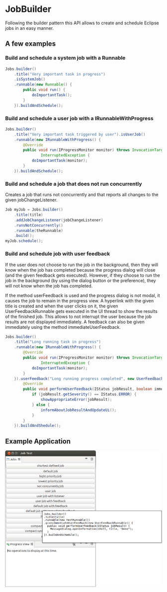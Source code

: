 JobBuilder
==========

Following the builder pattern this API allows to create and schedule Eclipse jobs in an easy manner.

## A few examples

### Build and schedule a system job with a Runnable
```java
Jobs.builder()
	.title("Very important task in progress")
	.isSystemJob()
	.runnable(new Runnable() {
		public void run() {
			doImportantTask();
		}
	}).buildAndSchedule();
```

### Build and schedule a user job with a IRunnableWithProgress
```java
Jobs.builder()
	.title("Very important task triggered by user").isUserJob()
	.runnable(new IRunnableWithProgress() {
		@Override
		public void run(IProgressMonitor monitor) throws InvocationTargetException,
				InterruptedException {
			doImportantTask(monitor);
		}
	}).buildAndSchedule();
```

### Build and schedule a job that does not run concurrently

Creates a job that runs not concurrently and that reports all changes to the given jobChangeListener.

```java
Job myJob = Jobs.builder()
    .title(title)
    .addJobChangeListener(jobChangeListener)
    .runsNotConcurrently()
    .runnable(theRunnable)
    .build();
myJob.schedule();
```

### Build and schedule job with user feedback

If the user does not choose to run the job in the background, then they will know when the job
has completed because the progress dialog will close (and the given feedback gets executed).
However, if they choose to run the job in the background (by using the dialog button or the
preference), they will not know when the job has completed.

If the method userFeedback is used and the progress dialog is not modal, it causes the job to remain in the
progress view. A hyperlink with the given title is created and when the user clicks on it, the
given UserFeedbackRunnable gets executed in the UI thread to show the results of the finished job.
This allows to not interrupt the user because the job results are not displayed immediately.
A feedback can also be given immediately using the method immediateUserFeedback.

```java
Jobs.builder()
	.title("Long running task in progress")
	.runnable(new IRunnableWithProgress() {
		@Override
		public void run(IProgressMonitor monitor) throws InvocationTargetException,
				InterruptedException {
			doImportantTask(monitor);
		}
	}).userFeedback("Long running progress completed", new UserFeedbackRunnable() {
		@Override
		public void performUserFeedback(IStatus jobResult, boolean immediateFeedback) {
			if (jobResult.getSeverity() == IStatus.ERROR) {
				showAppropriateError(jobResult);
			} else {
				informAboutJobResultAndUpdateUi();
			}
		}
	}).buildAndShedule();
```

## Example Application

![JobBuilder example application](./JobBuilder_ExampleApplication.png)
